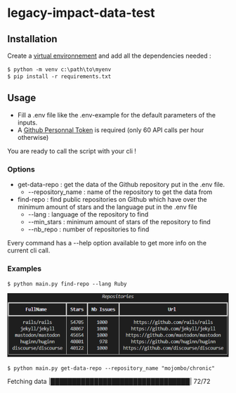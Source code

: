 # legacy-impact-data-test

## Installation

Create a [virtual environnement](https://docs.python.org/3/library/venv.html) and add all the dependencies needed :
```
$ python -m venv c:\path\to\myenv
$ pip install -r requirements.txt
```

## Usage

- Fill a .env file like the .env-example for the default parameters of the inputs.
- A [Github Personnal Token](https://github.com/settings/tokens) is required (only 60 API calls per hour otherwise)

You are ready to call the script with your cli !

### Options

- get-data-repo : get the data of the Github repository put in the .env file.
    - --repository_name : name of the repository to get the data from
- find-repo : find public repositories on Github which have over the minimum amount of stars and the language put in the .env file
    - --lang : language of the repository to find
    - --min_stars : minimum amount of stars of the repository to find
    - --nb_repo : number of repositories to find

Every command has a --help option available to get more info on the current cli call.

### Examples

```
$ python main.py find-repo --lang Ruby
```
![Result](Example_find-repo.png)

```
$ python main.py get-data-repo --repository_name "mojombo/chronic"
```
Fetching data |████████████████████████████████| 72/72